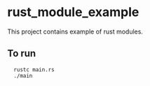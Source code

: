 # rust_module_example

This project contains example of rust modules.

## To run
```
  rustc main.rs
  ./main
```  
